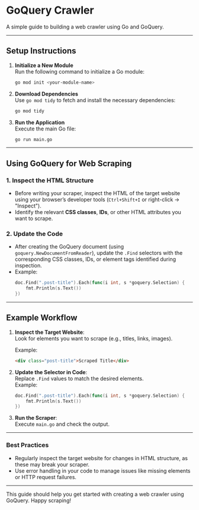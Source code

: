 # **GoQuery Crawler**

A simple guide to building a web crawler using Go and GoQuery.

---

## **Setup Instructions**

1. **Initialize a New Module**  
   Run the following command to initialize a Go module:  
   ```bash
   go mod init <your-module-name>
   ```

2. **Download Dependencies**  
   Use `go mod tidy` to fetch and install the necessary dependencies:  
   ```bash
   go mod tidy
   ```

3. **Run the Application**  
   Execute the main Go file:  
   ```bash
   go run main.go
   ```

---

## **Using GoQuery for Web Scraping**

### **1. Inspect the HTML Structure**  
   - Before writing your scraper, inspect the HTML of the target website using your browser’s developer tools (`Ctrl+Shift+I` or right-click → "Inspect").
   - Identify the relevant **CSS classes**, **IDs**, or other HTML attributes you want to scrape.

### **2. Update the Code**  
   - After creating the GoQuery document (using `goquery.NewDocumentFromReader`), update the `.Find` selectors with the corresponding CSS classes, IDs, or element tags identified during inspection.  
   - Example:  
     ```go
     doc.Find(".post-title").Each(func(i int, s *goquery.Selection) {
         fmt.Println(s.Text())
     })
     ```

---

## **Example Workflow**

1. **Inspect the Target Website**:  
   Look for elements you want to scrape (e.g., titles, links, images).  
   
   Example:  
   ```html
   <div class="post-title">Scraped Title</div>
   ```

2. **Update the Selector in Code**:  
   Replace `.Find` values to match the desired elements.  
   Example:  
   ```go
   doc.Find(".post-title").Each(func(i int, s *goquery.Selection) {
       fmt.Println(s.Text())
   })
   ```

3. **Run the Scraper**:  
   Execute `main.go` and check the output.

---

### **Best Practices**
- Regularly inspect the target website for changes in HTML structure, as these may break your scraper.
- Use error handling in your code to manage issues like missing elements or HTTP request failures.

---

This guide should help you get started with creating a web crawler using GoQuery. Happy scraping!

